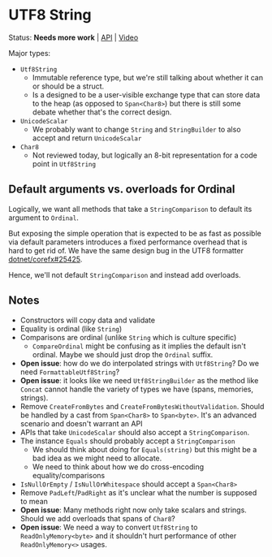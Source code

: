 # UTF8 String

Status: **Needs more work** | 
[API](https://github.com/dotnet/corefx/issues/30503) |
[Video](https://www.youtube.com/watch?v=KZPwCDVFM6s)

Major types:

* `Utf8String`
    - Immutable reference type, but we're still talking about whether it can or
      should be a struct.
    - Is a designed to be a user-visible exchange type that can store data to
      the heap (as opposed to `Span<Char8>`) but there is still some debate
      whether that's the correct design.
* `UnicodeScalar`
    - We probably want to change `String` and `StringBuilder` to also accept and
      return `UnicodeScalar`
* `Char8`
    - Not reviewed today, but logically an 8-bit representation for a code point
      in `Utf8String`

## Default arguments vs. overloads for Ordinal

Logically, we want all methods that take a `StringComparison` to default its
argument to `Ordinal`.

But exposing the simple operation that is expected to be as fast as possible via
default parameters introduces a fixed performance overhead that is hard to get
rid of. We have the same design bug in the UTF8 formatter
[dotnet/corefx#25425](https://github.com/dotnet/corefx/issues/25425).

Hence, we'll not default `StringComparison` and instead add overloads.

## Notes

* Constructors will copy data and validate
* Equality is ordinal (like `String`)
* Comparisons are ordinal (unlike `String` which is culture specific)
    - `CompareOrdinal` might be confusing as it implies the default isn't
      ordinal. Maybe we should just drop the `Ordinal` suffix.
* **Open issue**: how do we do interpolated strings with `Utf8String`? Do we
  need `FormattableUtf8String`?
* **Open issue**: it looks like we need `Utf8StringBuilder` as the method like
  `Concat` cannot handle the variety of types we have (spans, memories,
  strings).
* Remove `CreateFromBytes` and `CreateFromBytesWithoutValidation`. Should be
  handled by a cast from `Span<Char8>` to `Span<byte>`. It's an advanced
  scenario and doesn't warrant an API
* APIs that take `UnicodeScalar` should also accept a `StringComparison`.
* The instance `Equals` should probably accept a `StringComparison`
    - We should think about doing for `Equals(string)` but this might be a bad
      idea as we might need to allocate.
    - We need to think about how we do cross-encoding equality/comparisons
* `IsNullOrEmpty` / `IsNullOrWhitespace` should accept a `Span<Char8>`
* Remove `PadLeft`/`PadRight` as it's unclear what the number is supposed to
  mean
* **Open issue**: Many methods right now only take scalars and strings. Should
  we add overloads that spans of `Char8`?
* **Open issue**: We need a way to convert `Utf8String` to
  `ReadOnlyMemory<byte>` and it shouldn't hurt performance of other
  `ReadOnlyMemory<>` usages.



